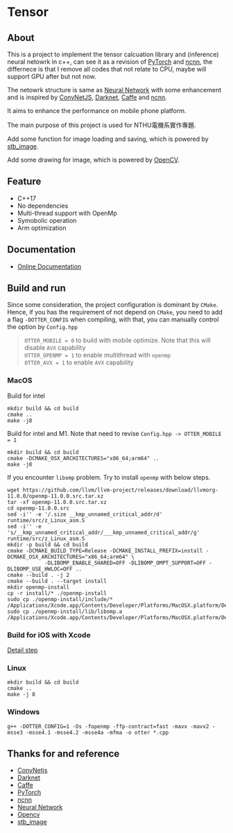 # Tensor

## About
This is a project to implement the tensor calcuation library and (inference) neural netowrk in c++, can see it as a revision of [PyTorch][9] and [ncnn][10], the differnece is that I remove all codes that not relate to CPU, maybe will support GPU after but not now.

The netowrk structure is same as [Neural Network][11] with some enhancement and is inspired by [ConvNetJS][1], [Darknet][2], [Caffe][4] and [ncnn][10].

It aims to enhance the performance on mobile phone platform.

The main purpose of this project is used for NTHU電機系實作專題.

Add some function for image loading and saving, which is powered by [stb_image][6].

Add some drawing for image, which is powered by [OpenCV][5].

## Feature

* C++17
* No dependencies
* Multi-thread support with OpenMp
* Symobolic operation
* Arm optimization

## Documentation
* [Online Documentation](https://github.com/chenjunhao0315/Tensor/wiki)

## Build and run
Since some consideration, the project configuration is dominant by `CMake`. Hence, if you has the requirement of not depend on `CMake`, you need to add a flag `-DOTTER_CONFIG` when compiling, with that, you can manually control the option by `Config.hpp`

> `OTTER_MOBILE = 0` to build with mobile optimize. Note that this will disable `AVX` capability <br>
> `OTTER_OPENMP = 1` to enable multithread with `openmp` <br>
> `OTTER_AVX = 1` to enable `AVX` capability

### MacOS
Build for intel
```
mkdir build && cd build
cmake ..
make -j8
```
Build for intel and M1. Note that need to revise `Config.hpp -> OTTER_MOBILE = 1` 
```
mkdir build && cd build
cmake -DCMAKE_OSX_ARCHITECTURES="x86_64;arm64" ..
make -j8
```
If you encounter `libomp` problem. Try to install `openmp` with below steps.
```
wget https://github.com/llvm/llvm-project/releases/download/llvmorg-11.0.0/openmp-11.0.0.src.tar.xz
tar -xf openmp-11.0.0.src.tar.xz
cd openmp-11.0.0.src
sed -i'' -e '/.size __kmp_unnamed_critical_addr/d' runtime/src/z_Linux_asm.S
sed -i'' -e 's/__kmp_unnamed_critical_addr/___kmp_unnamed_critical_addr/g' runtime/src/z_Linux_asm.S
mkdir -p build && cd build
cmake -DCMAKE_BUILD_TYPE=Release -DCMAKE_INSTALL_PREFIX=install -DCMAKE_OSX_ARCHITECTURES="x86_64;arm64" \
            -DLIBOMP_ENABLE_SHARED=OFF -DLIBOMP_OMPT_SUPPORT=OFF -DLIBOMP_USE_HWLOC=OFF ..
cmake --build . -j 2
cmake --build . --target install
mkdir openmp-install
cp -r install/* ./openmp-install
sudo cp ./openmp-install/include/* /Applications/Xcode.app/Contents/Developer/Platforms/MacOSX.platform/Developer/SDKs/MacOSX.sdk/usr/include
sudo cp ./openmp-install/lib/libomp.a /Applications/Xcode.app/Contents/Developer/Platforms/MacOSX.platform/Developer/SDKs/MacOSX.sdk/usr/lib
```

### Build for iOS with Xcode
[Detail step](https://github.com/chenjunhao0315/Tensor/wiki/Build-for-iOS-with-Xcode)

### Linux

```
mkdir build && cd build
cmake ..
make -j 8
```

### Windows

```
g++ -DOTTER_CONFIG=1 -Os -fopenmp -ffp-contract=fast -mavx -mavx2 -msse3 -msse4.1 -msse4.2 -msse4a -mfma -o otter *.cpp
```

## Thanks for and reference
- [ConvNetjs][1]
- [Darknet][2]
- [Caffe][4]
- [PyTorch][9]
- [ncnn][10]
- [Neural Network][11]
- [Opencv][5]
- [stb_image][6]

[1]: https://cs.stanford.edu/people/karpathy/convnetjs/
[2]: https://github.com/pjreddie/darknet
[4]: https://github.com/BVLC/caffe
[5]: https://github.com/opencv/opencv
[6]: https://github.com/nothings/stb
[9]: https://github.com/pytorch/pytorch
[10]: https://github.com/Tencent/ncnn
[11]: https://github.com/chenjunhao0315/Neural_Network



